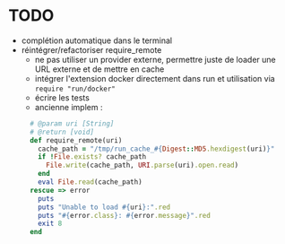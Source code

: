 # TODO

- complétion automatique dans le terminal
- réintégrer/refactoriser require_remote
  - ne pas utiliser un provider externe, permettre juste de loader une URL externe et de mettre en cache
  - intégrer l'extension docker directement dans run et utilisation via `require "run/docker"`
  - écrire les tests
  - ancienne implem :
  ```rb
    # @param uri [String]
    # @return [void]
    def require_remote(uri)
      cache_path = "/tmp/run_cache_#{Digest::MD5.hexdigest(uri)}"
      if !File.exists? cache_path
        File.write(cache_path, URI.parse(uri).open.read)
      end
      eval File.read(cache_path)
    rescue => error
      puts
      puts "Unable to load #{uri}:".red
      puts "#{error.class}: #{error.message}".red
      exit 8
    end
  ```
